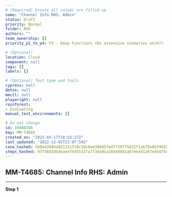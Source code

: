 ```yaml
---
# (Required) Ensure all values are filled up
name: "Channel Info RHS: Admin"
status: Draft
priority: Normal
folder: RHS
authors: ""
team_ownership: []
priority_p1_to_p4: P3 - Deep Functions (Do extensive scenarios work?)

# (Optional)
location: Cloud
component: null
tags: []
labels: []

# (Optional) Test type and tools
cypress: null
detox: null
mmctl: null
playwright: null
rainforest: 
- Evaluating
manual_test_environments: []

# Do not change
id: 19488786
key: MM-T4685
created_on: "2022-03-17T18:53:27Z"
last_updated: "2022-12-01T21:07:59Z"
case_hashed: 5b0a43684a821331fc8c18c8ee30b657edff397f5b25f1a675e8b7492692843d147bc72e9db20d67ae43cae19640f610
steps_hashed: 97f3683db4eaeef5d5531fa7f3da9ca284e8881a87ee4d1267e4dd74c6ed9f072f466751c3066801a655928ba03982d3
---
```


<!-- (Auto-generated) Based on frontmatter's "key" and "name" -->

## MM-T4685: Channel Info RHS: Admin

---

**Step 1**
